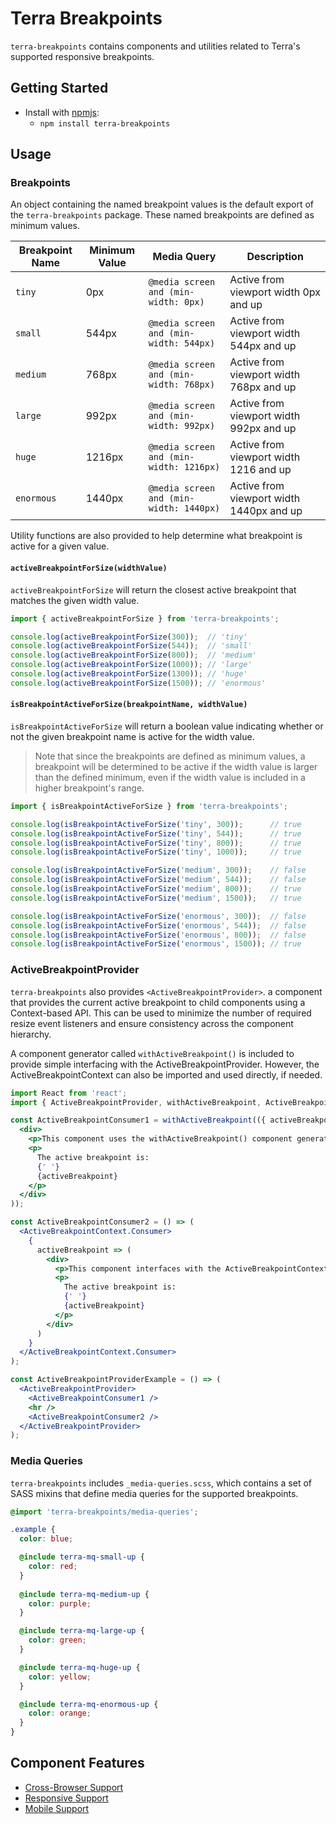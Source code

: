 # Terra Breakpoints

`terra-breakpoints` contains components and utilities related to Terra's supported responsive breakpoints.

## Getting Started

- Install with [npmjs](https://www.npmjs.com):
  - `npm install terra-breakpoints`

## Usage

### Breakpoints 

An object containing the named breakpoint values is the default export of the `terra-breakpoints` package. These named breakpoints are defined as minimum values.

|Breakpoint Name|Minimum Value|Media Query|Description|
|---|---|---|---|
|`tiny`|0px|`@media screen and (min-width: 0px)`| Active from viewport width 0px and up |
|`small`|544px|`@media screen and (min-width: 544px)`|Active from viewport width 544px and up|
|`medium`|768px|`@media screen and (min-width: 768px)`|Active from viewport width 768px and up|
|`large`|992px|`@media screen and (min-width: 992px)`|Active from viewport width 992px and up|
|`huge`|1216px|`@media screen and (min-width: 1216px)`|Active from viewport width 1216 and up|
|`enormous`|1440px|`@media screen and (min-width: 1440px)`|Active from viewport width 1440px and up|

Utility functions are also provided to help determine what breakpoint is active for a given value.

#### `activeBreakpointForSize(widthValue)`

`activeBreakpointForSize` will return the closest active breakpoint that matches the given width value.

```jsx
import { activeBreakpointForSize } from 'terra-breakpoints';

console.log(activeBreakpointForSize(300));  // 'tiny'
console.log(activeBreakpointForSize(544));  // 'small'
console.log(activeBreakpointForSize(800));  // 'medium'
console.log(activeBreakpointForSize(1000)); // 'large'
console.log(activeBreakpointForSize(1300)); // 'huge'
console.log(activeBreakpointForSize(1500)); // 'enormous'
```

#### `isBreakpointActiveForSize(breakpointName, widthValue)`

`isBreakpointActiveForSize` will return a boolean value indicating whether or not the given breakpoint name is active for the width value.

> Note that since the breakpoints are defined as minimum values, a breakpoint will be determined to be active if the width value is larger than the defined minimum, even if the width value is included in a higher breakpoint's range.

```jsx
import { isBreakpointActiveForSize } from 'terra-breakpoints';

console.log(isBreakpointActiveForSize('tiny', 300));      // true
console.log(isBreakpointActiveForSize('tiny', 544));      // true
console.log(isBreakpointActiveForSize('tiny', 800));      // true
console.log(isBreakpointActiveForSize('tiny', 1000));     // true

console.log(isBreakpointActiveForSize('medium', 300));    // false
console.log(isBreakpointActiveForSize('medium', 544));    // false
console.log(isBreakpointActiveForSize('medium', 800));    // true
console.log(isBreakpointActiveForSize('medium', 1500));   // true

console.log(isBreakpointActiveForSize('enormous', 300));  // false
console.log(isBreakpointActiveForSize('enormous', 544));  // false
console.log(isBreakpointActiveForSize('enormous', 800));  // false
console.log(isBreakpointActiveForSize('enormous', 1500)); // true
```

### ActiveBreakpointProvider

`terra-breakpoints` also provides `<ActiveBreakpointProvider>`. a component that provides the current active breakpoint to child components using a Context-based API. This can be used to minimize the number of required resize event listeners and ensure consistency across the component hierarchy.

A component generator called `withActiveBreakpoint()` is included to provide simple interfacing with the ActiveBreakpointProvider. However, the ActiveBreakpointContext can also be imported and used directly, if needed.

```jsx
import React from 'react';
import { ActiveBreakpointProvider, withActiveBreakpoint, ActiveBreakpointContext } from 'terra-breakpoints';

const ActiveBreakpointConsumer1 = withActiveBreakpoint(({ activeBreakpoint }) => (
  <div>
    <p>This component uses the withActiveBreakpoint() component generator to interface with the ActiveBreakpointProvider.</p>
    <p>
      The active breakpoint is:
      {' '}
      {activeBreakpoint}
    </p>
  </div>
));

const ActiveBreakpointConsumer2 = () => (
  <ActiveBreakpointContext.Consumer>
    {
      activeBreakpoint => (
        <div>
          <p>This component interfaces with the ActiveBreakpointContext directly.</p>
          <p>
            The active breakpoint is:
            {' '}
            {activeBreakpoint}
          </p>
        </div>
      )
    }
  </ActiveBreakpointContext.Consumer>
);

const ActiveBreakpointProviderExample = () => (
  <ActiveBreakpointProvider>
    <ActiveBreakpointConsumer1 />
    <hr />
    <ActiveBreakpointConsumer2 />
  </ActiveBreakpointProvider>
);
```

### Media Queries

`terra-breakpoints` includes `_media-queries.scss`, which contains a set of SASS mixins that define media queries for the supported breakpoints.

```scss
@import 'terra-breakpoints/media-queries';

.example {
  color: blue;

  @include terra-mq-small-up {
    color: red;
  }
  
  @include terra-mq-medium-up {
    color: purple;
  }

  @include terra-mq-large-up {
    color: green;
  }

  @include terra-mq-huge-up {
    color: yellow;
  }

  @include terra-mq-enormous-up {
    color: orange;
  }
}
```

## Component Features
* [Cross-Browser Support](https://engineering.cerner.com/terra-ui/#/getting-started/terra-ui/features)
* [Responsive Support](https://github.com/cerner/terra-ui/blob/master/src/terra-dev-site/contributing/ComponentStandards.e.contributing.md#responsive-support)
* [Mobile Support](https://github.com/cerner/terra-ui/blob/master/src/terra-dev-site/contributing/ComponentStandards.e.contributing.md#mobile-support)
